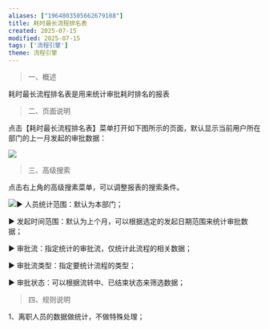 ```yaml
---
aliases: ["1964803505662679188"]
title: 耗时最长流程排名表
created: 2025-07-15
modified: 2025-07-15
tags: ['流程引擎']
theme: 流程引擎
---
```


> 一、概述

耗时最长流程排名表是用来统计审批耗时排名的报表

> 二、页面说明

点击【耗时最长流程排名表】菜单打开如下图所示的页面，默认显示当前用户所在部门的上一月发起的审批数据：

![](https://myhelpdoc.oss-cn-heyuan.aliyuncs.com/mdimages/8a41fe248963e000011b405a93b41e4f.jpg)

> 三、高级搜索

点击右上角的高级搜素菜单，可以调整报表的搜索条件。

![](https://myhelpdoc.oss-cn-heyuan.aliyuncs.com/mdimages/43b800022d977164e17a5fa31035040f.jpg)▶ 人员统计范围：默认为本部门；

▶ 发起时间范围：默认为上个月，可以根据选定的发起日期范围来统计审批数据；

▶ 审批流：指定统计的审批流，仅统计此流程的相关数据；

▶ 审批流类型：指定要统计流程的类型；

▶ 审批状态：可以根据流转中、已结束状态来筛选数据；

> 四、规则说明

1、离职人员的数据做统计，不做特殊处理；

